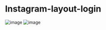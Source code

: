 # Instagram-layout-login

![image](https://user-images.githubusercontent.com/72883707/109714116-c40abb00-7b80-11eb-97ea-aed00bc57cda.png)
![image](https://user-images.githubusercontent.com/72883707/109714195-dedd2f80-7b80-11eb-8e8c-4fba5df126c6.png)
